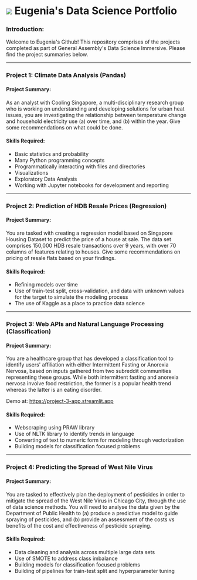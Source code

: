 # ![](https://ga-dash.s3.amazonaws.com/production/assets/logo-9f88ae6c9c3871690e33280fcf557f33.png) Eugenia's Data Science Portfolio

### Introduction:

Welcome to Eugenia's Github! This repository comprises of the projects completed as part of General Assembly's Data Science Immersive. Please find the project summaries below.

---

### Project 1: Climate Data Analysis (Pandas)

#### Project Summary:
As an analyst with Cooling Singapore, a multi-disciplinary research group who is working on understanding and developing solutions for urban heat issues, you are investigating the relationship between temperature change and household electricity use (a) over time, and (b) within the year. Give some recommendations on what could be done.

#### Skills Required:
- Basic statistics and probability
- Many Python programming concepts
- Programmatically interacting with files and directories
- Visualizations
- Exploratory Data Analysis
- Working with Jupyter notebooks for development and reporting

---

### Project 2: Prediction of HDB Resale Prices (Regression)

#### Project Summary:
You are tasked with creating a regression model based on Singapore Housing Dataset to predict the price of a house at sale. The data set comprises 150,000 HDB resale transactions over 9 years, with over 70 columns of features relating to houses. Give some recommendations on pricing of resale flats based on your findings.

#### Skills Required:
- Refining models over time
- Use of train-test split, cross-validation, and data with unknown values for the target to simulate the modeling process
- The use of Kaggle as a place to practice data science

---

### Project 3: Web APIs and Natural Language Processing (Classification)

#### Project Summary:

You are a healthcare group that has developed a classification tool to identify users' affiliation with either Intermittent Fasting or Anorexia Nervosa, based on inputs gathered from two subreddit communities representing these groups. While both intermittent fasting and anorexia nervosa involve food restriction, the former is a popular health trend whereas the latter is an eating disorder.

Demo at: https://project-3-app.streamlit.app

#### Skills Required:
- Webscraping using PRAW library
- Use of NLTK library to identify trends in language
- Converting of text to numeric form for modeling through vectorization
- Building models for classification focused problems

---

### Project 4: Predicting the Spread of West Nile Virus

#### Project Summary:
You are tasked to effectively plan the deployment of pesticides in order to mitigate the spread of the West Nile Virus in Chicago City, through the use of data science methods. You will need to analyse the data given by the Department of Public Health to (a) produce a predictive model to guide spraying of pesticides, and (b) provide an assessment of the costs vs benefits of the cost and effectiveness of pesticide spraying.


#### Skills Required:
- Data cleaning and analysis across multiple large data sets
- Use of SMOTE to address class imbalance
- Building models for classification focused problems
- Building of pipelines for train-test split and hyperparameter tuning
